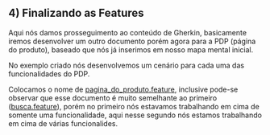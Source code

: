 ## 4) Finalizando as Features

Aqui nós damos prosseguimento ao conteúdo de Gherkin, basicamente iremos desenvolver um outro documento porém agora para a PDP (página do produto), baseado que nós já inserimos em nosso mapa mental inicial.

No exemplo criado nós desenvolvemos um cenário para cada uma das funcionalidades do PDP.

Colocamos o nome de [pagina_do_produto.feature](https://github.com/Gabriel-Simas/PB_Sprint-5_-Gabriel_Roberto-_Compass/blob/develop/Dia%201%20-%20Mapas%20Mentais%20e%20escrita%20de%20Gherkin/pagina_do_produto.feature), inclusive pode-se observar que esse documento é muito semelhante ao primeiro ([busca.feature](https://github.com/Gabriel-Simas/PB_Sprint-5_-Gabriel_Roberto-_Compass/blob/develop/Dia%201%20-%20Mapas%20Mentais%20e%20escrita%20de%20Gherkin/busca.feature)), porém no primeiro nós estavamos trabalhando em cima de somente uma funcionalidade, aqui nesse segundo nós estamos trabalhando em cima de várias funcionalides.
